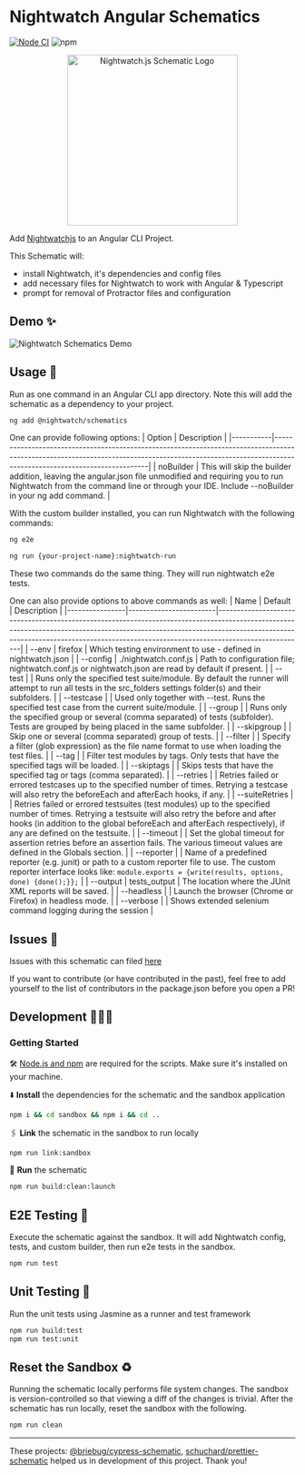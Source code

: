 # Nightwatch Angular Schematics

[![Node CI](https://github.com/nightwatchjs/nightwatch-schematics/actions/workflows/build.yml/badge.svg?branch=main)](https://github.com/nightwatchjs/nightwatch-schematics/actions/workflows/build.yml)
![npm](https://img.shields.io/npm/v/@nightwatch/schematics)


<p align="center">
  <img alt="Nightwatch.js Schematic Logo" src="https://raw.githubusercontent.com/nightwatchjs/nightwatch-schematics/main/.github/assets/nightwatch-logo_400x400.jpg" width=300 />
</p>

Add [Nightwatchjs](https://nightwatchjs.org/) to an Angular CLI Project.

This Schematic will:

- install Nightwatch,  it's dependencies and config files
- add necessary files for Nightwatch to work with Angular & Typescript
- prompt for removal of Protractor files and configuration

## Demo ✨
![Nightwatch Schematics Demo](https://raw.githubusercontent.com/nightwatchjs/nightwatch-schematics/main/.github/assets/nightwatch-schematics.gif)
## Usage 🚀

Run as one command in an Angular CLI app directory. Note this will add the schematic as a dependency to your project.

```bash
ng add @nightwatch/schematics
```

One can provide following options:
| Option    | Description                                                                                                                                                                                           |
|-----------|-------------------------------------------------------------------------------------------------------------------------------------------------------------------------------------------------------|
| noBuilder | This will skip the builder addition, leaving the angular.json file unmodified and requiring you to run Nightwatch from the command line or through your IDE. Include --noBuilder in your ng add command. |

<!-- ### Options: install globally

```bash
npm install -g @nightwatch/schematics
```

Then in an Angular CLI project run

```bash
ng g @nightwatch/schematics
``` -->
With the custom builder installed, you can run Nightwatch with the following commands:

```bash
ng e2e
```

```bash
ng run {your-project-name}:nightwatch-run
```

These two commands do the same thing. They will run nightwatch e2e tests.

One can also provide options to above commands as well:
| Name           | Default                | Description                                                                                                                                                                                                                                                      |
|----------------|------------------------|------------------------------------------------------------------------------------------------------------------------------------------------------------------------------------------------------------------------------------------------------------------|
| --env          | firefox                | Which testing environment to use - defined in nightwatch.json                                                                                                                                                                                                    |
| --config       | ./nightwatch.conf.js | Path to configuration file; nightwatch.conf.js or nightwatch.json are read by default if present.                                                                                                                                                                |
| --test         |                        | Runs only the specified test suite/module. By default the runner will attempt to run all tests in the src_folders settings folder(s) and their subfolders.                                                                                                       |
| --testcase     |                        | Used only together with --test. Runs the specified test case from the current suite/module.                                                                                                                                                                      |
| --group        |                        | Runs only the specified group or several (comma separated) of tests (subfolder). Tests are grouped by being placed in the same subfolder.                                                                                                                        |
| --skipgroup    |                        | Skip one or several (comma separated) group of tests.                                                                                                                                                                                                            |
| --filter       |                        | Specify a filter (glob expression) as the file name format to use when loading the test files.                                                                                                                                                                   |
| --tag          |                        | Filter test modules by tags. Only tests that have the specified tags will be loaded.                                                                                                                                                                             |
| --skiptags     |                        | Skips tests that have the specified tag or tags (comma separated).                                                                                                                                                                                               |
| --retries      |                        | Retries failed or errored testcases up to the specified number of times. Retrying a testcase will also retry the beforeEach and afterEach hooks, if any.                                                                                                         |
| --suiteRetries |                        | Retries failed or errored testsuites (test modules) up to the specified number of times. Retrying a testsuite will also retry the before and after hooks (in addition to the global beforeEach and afterEach respectively), if any are defined on the testsuite. |
| --timeout      |                        | Set the global timeout for assertion retries before an assertion fails. The various timeout values are defined in the Globals section.                                                                                                                           |
| --reporter     |                        | Name of a predefined reporter (e.g. junit) or path to a custom reporter file to use.  The custom reporter interface looks like: ```module.exports = {write(results, options, done) {done();}};```                                            |
| --output       | tests_output           | The location where the JUnit XML reports will be saved.                                                                                                                                                                                                          |
| --headless     |                        | Launch the browser (Chrome or Firefox) in headless mode.                                                                                                                                                                                                         |
| --verbose      |                        | Shows extended selenium command logging during the session                                                                                                                                                                                                       |

## Issues 🐛

Issues with this schematic can filed [here](https://github.com/nightwatchjs/nightwatch-schematics/issues)

If you want to contribute (or have contributed in the past), feel free to add yourself to the list of contributors in the package.json before you open a PR!

## Development 👩🏽‍💻

### Getting Started

🛠️ [Node.js and npm](https://docs.npmjs.com/downloading-and-installing-node-js-and-npm) are required for the scripts. Make sure it's installed on your machine.

⬇️ **Install** the dependencies for the schematic and the sandbox application

```bash
npm i && cd sandbox && npm i && cd ..
```

🖇 **Link** the schematic in the sandbox to run locally

```bash
npm run link:sandbox
```

🏃 **Run** the schematic

```bash
npm run build:clean:launch
```

## E2E Testing 🧪

Execute the schematic against the sandbox. It will add Nightwatch config, tests, and custom builder, then run e2e tests in the sandbox.

```bash
npm run test
```

## Unit Testing 🧪

Run the unit tests using Jasmine as a runner and test framework

```bash
npm run build:test
npm run test:unit
```

## Reset the Sandbox ♻️

Running the schematic locally performs file system changes. The sandbox is version-controlled so that viewing a diff of the changes is trivial. After the schematic has run locally, reset the sandbox with the following.

```bash
npm run clean
```

---

These projects: [@briebug/cypress-schematic](https://github.com/briebug/cypress-schematic/), [schuchard/prettier-schematic](https://github.com/schuchard/prettier-schematic) helped us in development of this project. Thank you!
